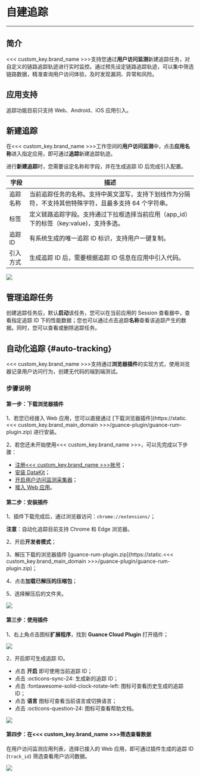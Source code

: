 # 自建追踪
---

## 简介

<<< custom_key.brand_name >>>支持您通过**用户访问监测**新建追踪任务，对自定义的链路追踪轨迹进行实时监控。通过预先设定链路追踪轨迹，可以集中筛选链路数据，精准查询用户访问体验，及时发现漏洞、异常和风险。

## 应用支持

追踪功能目前只支持 Web、Android、iOS 应用引入。

## 新建追踪

在<<< custom_key.brand_name >>>工作空间的**用户访问监测**中，点击**应用名称**进入指定应用，即可通过**追踪**新建追踪轨迹。

进行**新建追踪**时，您需要设定名称和字段，并在生成追踪 ID 后完成引入配置。

| 字段      | 描述                          |
| ----------- | ------------------------------------ |
| 追踪名称       | 当前追踪任务的名称。支持中英文混写，支持下划线作为分隔符，不支持其他特殊字符，且最多支持 64 个字符串。  |
| 标签       | 定义链路追踪字段。支持通过下拉框选择当前应用（app_id）下的标签（key:value)，支持多选。 |
| 追踪 ID    | 有系统生成的唯一追踪 ID 标识，支持用户一键复制。 |
| 引入方式     | 生成追踪 ID 后，需要根据追踪 ID 信息在应用中引入代码。                          |


![](img/image_2.png)

## 管理追踪任务

创建追踪任务后，默认**启动**该任务，您可以在当前应用的 Session 查看器中，查看指定追踪 ID 下的性能数据；您也可以通过点击追踪**名称**查看该追踪产生的数据。同时，您可以查看或删除追踪任务。


## 自动化追踪 {#auto-tracking}

<<< custom_key.brand_name >>>支持通过**浏览器插件**的实现方式，使用浏览器记录用户访问行为，创建无代码的端到端测试。

### 步骤说明

#### 第一步：下载浏览器插件

1、若您已经接入 Web 应用，您可以直接通过 [下载浏览器插件](https://static.<<< custom_key.brand_main_domain >>>/guance-plugin/guance-rum-plugin.zip) 进行安装。

2、若您还未开始使用<<< custom_key.brand_name >>>，可以先完成以下步骤：

 - [注册<<< custom_key.brand_name >>>账号](https://www.guance.com/)；  
 - [安装 DataKit](../datakit/datakit-install.md)；  
 - [开启用户访问监测采集器](../integrations/rum.md)；  
 - [接入 Web 应用](web/app-access.md)。

#### 第二步：安装插件

1、插件下载完成后，通过浏览器访问：`chrome://extensions/`；

**注意**：自动化追踪目前支持 Chrome 和 Edge 浏览器。

2、开启**开发者模式**；

3、解压下载的浏览器插件 [guance-rum-plugin.zip](https://static.<<< custom_key.brand_main_domain >>>/guance-plugin/guance-rum-plugin.zip)；  

4、点击**加载已解压的压缩包**；

5、选择解压后的文件夹。 

![](img/8.auto-tracking_1.png)

#### 第三步：使用插件

1、右上角点击图标**扩展程序**，找到 **Guance Cloud Plugin** 打开插件；  

![](img/8.auto-tracking_2.png)

2、开启即可生成追踪 ID。

- 点击 **开启** 即可使用当前追踪 ID；  
- 点击 :octicons-sync-24: 生成新的追踪 ID；  
- 点击 :fontawesome-solid-clock-rotate-left: 图标可查看历史生成的追踪 ID；  
- 点击 **语言** 图标可查看当前语言或切换语言；  
- 点击 :octicons-question-24: 图标可查看帮助文档。

![](img/8.auto-tracking_3.png)

#### 第四步：在<<< custom_key.brand_name >>>筛选查看数据

在用户访问监测应用列表，选择已接入的 Web 应用，即可通过插件生成的追踪 ID (`track_id`) 筛选查看用户访问数据。

![](img/8.auto-tracking_4.png)
